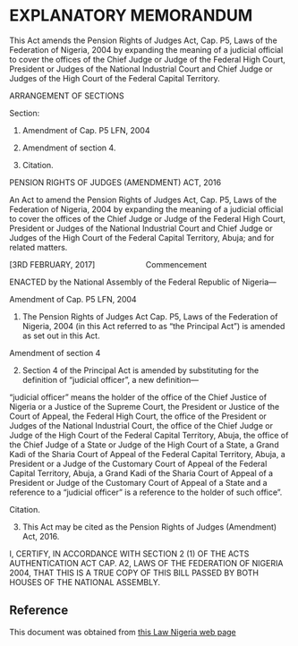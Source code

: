 # EXPLANATORY MEMORANDUM

This Act amends the Pension Rights of Judges Act, Cap. P5, Laws of the Federation of Nigeria, 2004 by expanding the meaning of a judicial official to cover the offices of the Chief Judge or Judge of the Federal High Court, President or Judges of the National Industrial Court and Chief Judge or Judges of the High Court of the Federal Capital Territory.

ARRANGEMENT OF SECTIONS

Section:

1. Amendment of Cap. P5 LFN, 2004

2. Amendment of section 4.

3. Citation.

PENSION RIGHTS OF JUDGES (AMENDMENT) ACT, 2016

An Act to amend the Pension Rights of Judges Act, Cap. P5, Laws of the Federation of Nigeria, 2004 by expanding the meaning of a judicial official to cover the offices of the Chief Judge or Judge of the Federal High Court, President or Judges of the National Industrial Court and Chief Judge or Judges of the High Court of the Federal Capital Territory, Abuja; and for related matters.

[3RD FEBRUARY, 2017]                       Commencement

ENACTED by the National Assembly of the Federal Republic of Nigeria—

Amendment of Cap. P5 LFN, 2004

1. The Pension Rights of Judges Act Cap. P5, Laws of the Federation of Nigeria, 2004 (in this Act referred to as “the Principal Act”) is amended as set out in this Act.

Amendment of section 4

2. Section 4 of the Principal Act is amended by substituting for the definition of “judicial officer”, a new definition—

“judicial officer” means the holder of the office of the Chief Justice of Nigeria or a Justice of the Supreme Court, the President or Justice of the Court of Appeal, the Federal High Court, the office of the President or Judges of the National Industrial Court, the office of the Chief Judge or Judge of the High Court of the Federal Capital Territory, Abuja, the office of the Chief Judge of a State or Judge of the High Court of a State, a Grand Kadi of the Sharia Court of Appeal of the Federal Capital Territory, Abuja, a President or a Judge of the Customary Court of Appeal of the Federal Capital Territory, Abuja, a Grand Kadi of the Sharia Court of Appeal of a President or Judge of the Customary Court of Appeal of a State and a reference to a “judicial officer” is a reference to the holder of such office”.

Citation.

3. This Act may be cited as the Pension Rights of Judges (Amendment) Act, 2016.

I, CERTIFY, IN ACCORDANCE WITH SECTION 2 (1) OF THE ACTS AUTHENTICATION ACT CAP. A2, LAWS OF THE FEDERATION OF NIGERIA 2004, THAT THIS IS A TRUE COPY OF THIS BILL PASSED BY BOTH HOUSES OF THE NATIONAL ASSEMBLY.

## Reference

This document was obtained from [this Law Nigeria web page](http://www.lawnigeria.com/LFN/P/Pension-Rights-of-Judges%28Amendment%29Act.php)
